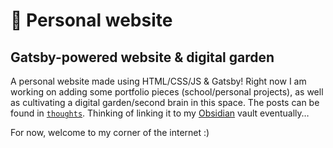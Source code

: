 # 💎 Personal website

## Gatsby-powered website & digital garden

A personal website made using HTML/CSS/JS & Gatsby! Right now I am working on adding some portfolio pieces (school/personal projects), as well as cultivating a digital garden/second brain in this space. The posts can be found in [`thoughts`](https://github.com/adamalexali/adam-gatsby/tree/main/thoughts). Thinking of linking it to my [Obsidian](http://obsidian.md/) vault eventually…

For now, welcome to my corner of the internet :)
